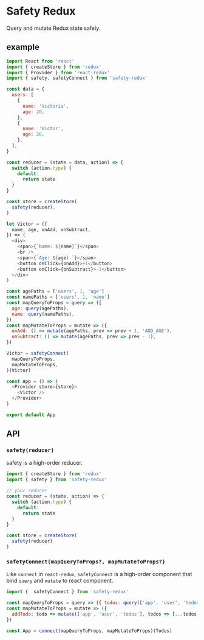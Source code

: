 # Safety Redux

Query and mutate Redux state safely.

## example
```js
import React from 'react'
import { createStore } from 'redux'
import { Provider } from 'react-redux'
import { safety, safetyConnect } from 'safety-redux'

const data = {
  users: [
    {
      name: 'Victoria',
      age: 20,
    },
    {
      name: 'Victor',
      age: 20,
    },
  ],
}

const reducer = (state = data, action) => {
  switch (action.type) {
    default:
      return state
  }
}

const store = createStore(
  safety(reducer),
)

let Victor = ({
  name, age, onAdd, onSubtract,
}) => (
  <div>
    <span>{`Name: ${name}`}</span>
    <br />
    <span>{`Age: ${age} `}</span>
    <button onClick={onAdd}>+1</button>
    <button onClick={onSubtract}>-1</button>
  </div>
)

const agePaths = ['users', 1, 'age']
const namePaths = ['users', 1, 'name']
const mapQueryToProps = query => ({
  age: query(agePaths),
  name: query(namePaths),
})
const mapMutateToProps = mutate => ({
  onAdd: () => mutate(agePaths, prev => prev + 1, 'ADD_AGE'),
  onSubtract: () => mutate(agePaths, prev => prev - 1),
})

Victor = safetyConnect(
  mapQueryToProps,
  mapMutateToProps,
)(Victor)

const App = () => (
  <Provider store={store}>
    <Victor />
  </Provider>
)

export default App

```

## API

### `safety(reducer)`
safety is a high-order reducer.

```js
import { createStore } from 'redux'
import { safety } from 'safety-redux'

// your reducer
const reducer = (state, action) => {
  switch (action.type) {
    default:
      return state
  }
}

const store = createStore(
  safety(reducer)
)
```


### `safetyConnect(mapQueryToProps?, mapMutateToProps?)`

Like `connect` in `react-redux`, `safetyConnect` is a high-order component that bind `query` and `mutate` to react component.
  
```js
import {  safetyConnect } from 'safety-redux'

const mapQueryToProps = query => ({ todos: query(['app', 'user', 'todos']) })
const mapMutateToProps = mutate => ({
  addTodo: todo => mutate(['app', 'user', 'todos'], todos => [...todos, todo]),
})

const App = connect(mapQueryToProps, mapMutateToProps)(Todos)

```